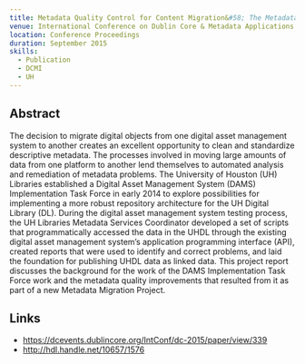```yaml
---
title: Metadata Quality Control for Content Migration&#58; The Metadata Migration Project at the University of Houston Libraries
venue: International Conference on Dublin Core & Metadata Applications Proceedings 2015
location: Conference Proceedings
duration: September 2015
skills:
  - Publication
  - DCMI
  - UH
---
```


Abstract
-------

The decision to migrate digital objects from one digital asset management system to another creates an excellent opportunity to clean and standardize descriptive metadata. The processes involved in moving large amounts of data from one platform to another lend themselves to automated analysis and remediation of metadata problems. The University of Houston (UH) Libraries established a Digital Asset Management System (DAMS) Implementation Task Force in early 2014 to explore possibilities for implementing a more robust repository architecture for the UH Digital Library (DL). During the digital asset management system testing process, the UH Libraries Metadata Services Coordinator developed a set of scripts that programmatically accessed the data in the UHDL through the existing digital asset management system’s application programming interface (API), created reports that were used to identify and correct problems, and laid the foundation for publishing UHDL data as linked data. This project report discusses the background for the work of the DAMS Implementation Task Force work and the metadata quality improvements that resulted from it as part of a new Metadata Migration Project.


Links
----------

* <https://dcevents.dublincore.org/IntConf/dc-2015/paper/view/339>
* <http://hdl.handle.net/10657/1576>
